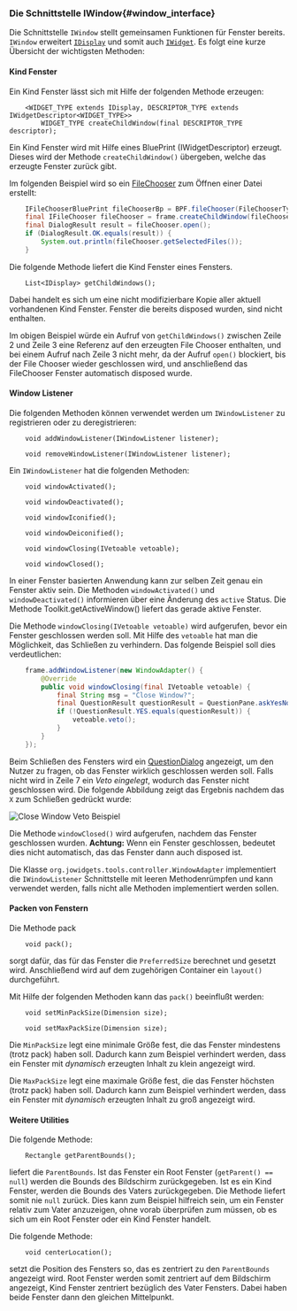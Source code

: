 ### Die Schnittstelle IWindow{#window_interface}

Die Schnittstelle `IWindow` stellt gemeinsamen Funktionen für Fenster bereits. `IWindow` erweitert [`IDisplay`](#display_interface) und somit auch [`IWidget`](#widget_interface). Es folgt eine kurze Übersicht der wichtigsten Methoden:

#### Kind Fenster

Ein Kind Fenster lässt sich mit Hilfe der folgenden Methode erzeugen: 

~~~
	<WIDGET_TYPE extends IDisplay, DESCRIPTOR_TYPE extends IWidgetDescriptor<WIDGET_TYPE>> 
		WIDGET_TYPE createChildWindow(final DESCRIPTOR_TYPE descriptor);
~~~

Ein Kind Fenster wird mit Hilfe eines BluePrint (IWidgetDescriptor) erzeugt. Dieses wird der Methode `createChildWindow()` übergeben, welche das erzeugte Fenster zurück gibt.

Im folgenden Beispiel wird so ein [FileChooser](#file_chooser) zum Öffnen einer Datei erstellt:

~~~{.java .numberLines startFrom="1"}
	IFileChooserBluePrint fileChooserBp = BPF.fileChooser(FileChooserType.OPEN_FILE);
	final IFileChooser fileChooser = frame.createChildWindow(fileChooserBp);
	final DialogResult result = fileChooser.open();
	if (DialogResult.OK.equals(result)) {
		System.out.println(fileChooser.getSelectedFiles());
	}
~~~

Die folgende Methode liefert die Kind Fenster eines Fensters.

~~~
	List<IDisplay> getChildWindows();
~~~

Dabei handelt es sich um eine nicht modifizierbare Kopie aller aktuell vorhandenen Kind Fenster. Fenster die bereits disposed wurden, sind nicht enthalten.

Im obigen Beispiel würde ein Aufruf von `getChildWindows()` zwischen Zeile 2 und Zeile 3 eine Referenz auf den erzeugten File Chooser enthalten, und bei einem Aufruf nach Zeile 3 nicht mehr, da der Aufruf `open()` blockiert, bis der File Chooser wieder geschlossen wird, und anschließend das FileChooser Fenster automatisch disposed wurde.

#### Window Listener

Die folgenden Methoden können verwendet werden um `IWindowListener` zu registrieren oder zu deregistrieren:

~~~
	void addWindowListener(IWindowListener listener);

	void removeWindowListener(IWindowListener listener);
~~~
	
Ein `IWindowListener` hat die folgenden Methoden:

~~~
	void windowActivated();

	void windowDeactivated();

	void windowIconified();

	void windowDeiconified();

	void windowClosing(IVetoable vetoable);

	void windowClosed();
~~~

In einer Fenster basierten Anwendung kann zur selben Zeit genau ein Fenster aktiv sein. Die Methoden `windowActivated()` und `windowDeactivated()` informieren über eine Änderung des `active` Status. Die Methode Toolkit.getActiveWindow() liefert das gerade aktive Fenster. 

Die Methode `windowClosing(IVetoable vetoable)` wird aufgerufen, bevor ein Fenster geschlossen werden soll. Mit Hilfe des `vetoable` hat man die Möglichkeit, das Schließen zu verhindern. Das folgende Beispiel soll dies verdeutlichen:

~~~{.java .numberLines startFrom="1"}
	frame.addWindowListener(new WindowAdapter() {
		@Override
		public void windowClosing(final IVetoable vetoable) {
			final String msg = "Close Window?";
			final QuestionResult questionResult = QuestionPane.askYesNoQuestion(msg, msg);
			if (!QuestionResult.YES.equals(questionResult)) {
				vetoable.veto();
			}
		}
	});
~~~

Beim Schließen des Fensters wird ein [QuestionDialog](#question_dialog) angezeigt, um den Nutzer zu fragen, ob das Fenster wirklich geschlossen werden soll. Falls nicht wird in Zeile 7 ein _Veto eingelegt_, wodurch das Fenster nicht geschlossen wird. Die folgende Abbildung zeigt das Ergebnis nachdem das `X` zum Schließen gedrückt wurde:

![Close Window Veto Beispiel](images/close_veto_example.gif "Close Window Veto Beispiel")

Die Methode `windowClosed()` wird aufgerufen, nachdem das Fenster geschlossen wurden. __Achtung:__ Wenn ein Fenster geschlossen, bedeutet dies nicht automatisch, das das Fenster dann auch disposed ist. 

Die Klasse `org.jowidgets.tools.controller.WindowAdapter` implementiert die `IWindowListener` Schnittstelle mit leeren Methodenrümpfen und kann verwendet werden, falls nicht alle Methoden implementiert werden sollen.
	
	
#### Packen von Fenstern

Die Methode pack

~~~
	void pack();
~~~ 

sorgt dafür, das für das Fenster die `PreferredSize` berechnet und gesetzt wird. Anschließend wird auf dem zugehörigen Container ein `layout()` durchgeführt. 

Mit Hilfe der folgenden Methoden kann das `pack()` beeinflußt werden:

~~~
	void setMinPackSize(Dimension size);

	void setMaxPackSize(Dimension size);
~~~ 

Die `MinPackSize` legt eine minimale Größe fest, die das Fenster mindestens (trotz pack) haben soll. Dadurch kann zum Beispiel verhindert werden, dass ein Fenster mit _dynamisch_ erzeugten Inhalt zu klein angezeigt wird.

Die `MaxPackSize` legt eine maximale Größe fest, die das Fenster höchsten (trotz pack) haben soll. Dadurch kann zum Beispiel verhindert werden, dass ein Fenster mit _dynamisch_ erzeugten Inhalt zu groß angezeigt wird.

#### Weitere Utilities

Die folgende Methode:

~~~
	Rectangle getParentBounds();
~~~

liefert die `ParentBounds`. Ist das Fenster ein Root Fenster (`getParent() == null`) werden die Bounds des Bildschirm zurückgegeben. Ist es ein Kind Fenster, werden die Bounds des Vaters zurückgegeben. Die Methode liefert somit nie `null` zurück. Dies kann zum Beispiel hilfreich sein, um ein Fenster relativ zum Vater anzuzeigen, ohne vorab überprüfen zum müssen, ob es sich um ein Root Fenster oder ein Kind Fenster handelt.

Die folgende Methode:

~~~
	void centerLocation();
~~~

setzt die Position des Fensters so, das es zentriert zu den `ParentBounds` angezeigt wird. Root Fenster werden somit zentriert auf dem Bildschirm angezeigt, Kind Fenster zentriert bezüglich des Vater Fensters. Dabei haben beide Fenster dann den gleichen Mittelpunkt.


